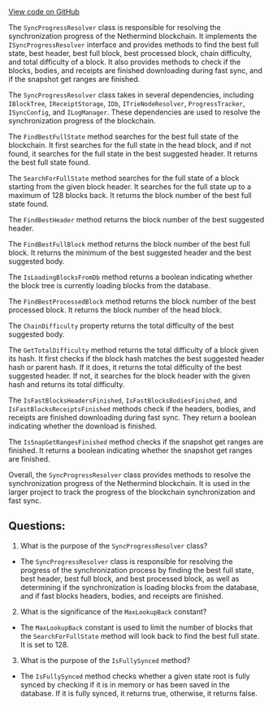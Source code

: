 [View code on GitHub](https://github.com/NethermindEth/nethermind/src/Nethermind/Nethermind.Synchronization/ParallelSync/SyncProgressResolver.cs)

The `SyncProgressResolver` class is responsible for resolving the synchronization progress of the Nethermind blockchain. It implements the `ISyncProgressResolver` interface and provides methods to find the best full state, best header, best full block, best processed block, chain difficulty, and total difficulty of a block. It also provides methods to check if the blocks, bodies, and receipts are finished downloading during fast sync, and if the snapshot get ranges are finished.

The `SyncProgressResolver` class takes in several dependencies, including `IBlockTree`, `IReceiptStorage`, `IDb`, `ITrieNodeResolver`, `ProgressTracker`, `ISyncConfig`, and `ILogManager`. These dependencies are used to resolve the synchronization progress of the blockchain.

The `FindBestFullState` method searches for the best full state of the blockchain. It first searches for the full state in the head block, and if not found, it searches for the full state in the best suggested header. It returns the best full state found.

The `SearchForFullState` method searches for the full state of a block starting from the given block header. It searches for the full state up to a maximum of 128 blocks back. It returns the block number of the best full state found.

The `FindBestHeader` method returns the block number of the best suggested header.

The `FindBestFullBlock` method returns the block number of the best full block. It returns the minimum of the best suggested header and the best suggested body.

The `IsLoadingBlocksFromDb` method returns a boolean indicating whether the block tree is currently loading blocks from the database.

The `FindBestProcessedBlock` method returns the block number of the best processed block. It returns the block number of the head block.

The `ChainDifficulty` property returns the total difficulty of the best suggested body.

The `GetTotalDifficulty` method returns the total difficulty of a block given its hash. It first checks if the block hash matches the best suggested header hash or parent hash. If it does, it returns the total difficulty of the best suggested header. If not, it searches for the block header with the given hash and returns its total difficulty.

The `IsFastBlocksHeadersFinished`, `IsFastBlocksBodiesFinished`, and `IsFastBlocksReceiptsFinished` methods check if the headers, bodies, and receipts are finished downloading during fast sync. They return a boolean indicating whether the download is finished.

The `IsSnapGetRangesFinished` method checks if the snapshot get ranges are finished. It returns a boolean indicating whether the snapshot get ranges are finished.

Overall, the `SyncProgressResolver` class provides methods to resolve the synchronization progress of the Nethermind blockchain. It is used in the larger project to track the progress of the blockchain synchronization and fast sync.
## Questions: 
 1. What is the purpose of the `SyncProgressResolver` class?
- The `SyncProgressResolver` class is responsible for resolving the progress of the synchronization process by finding the best full state, best header, best full block, and best processed block, as well as determining if the synchronization is loading blocks from the database, and if fast blocks headers, bodies, and receipts are finished.

2. What is the significance of the `MaxLookupBack` constant?
- The `MaxLookupBack` constant is used to limit the number of blocks that the `SearchForFullState` method will look back to find the best full state. It is set to 128.

3. What is the purpose of the `IsFullySynced` method?
- The `IsFullySynced` method checks whether a given state root is fully synced by checking if it is in memory or has been saved in the database. If it is fully synced, it returns true, otherwise, it returns false.